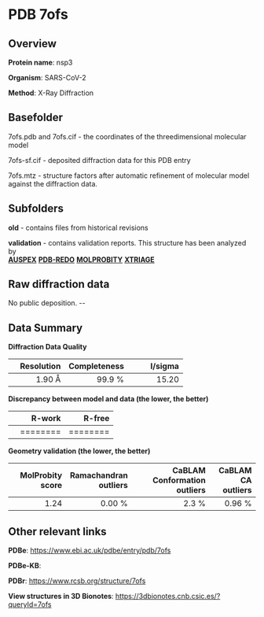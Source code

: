# PDB 7ofs

## Overview

**Protein name**: nsp3

**Organism**: SARS-CoV-2

**Method**: X-Ray Diffraction



## Basefolder

7ofs.pdb and 7ofs.cif - the coordinates of the threedimensional molecular model

7ofs-sf.cif - deposited diffraction data for this PDB entry

7ofs.mtz - structure factors after automatic refinement of molecular model against the diffraction data.

## Subfolders



**old** - contains files from historical revisions

**validation** - contains validation reports. This structure has been analyzed by <br>[**AUSPEX**](https://github.com/thorn-lab/coronavirus_structural_task_force/tree/master/pdb/nsp3/SARS-CoV-2/7ofs/validation/auspex) [**PDB-REDO**](https://github.com/thorn-lab/coronavirus_structural_task_force/tree/master/pdb/nsp3/SARS-CoV-2/7ofs/validation/pdb-redo) [**MOLPROBITY**](https://github.com/thorn-lab/coronavirus_structural_task_force/tree/master/pdb/nsp3/SARS-CoV-2/7ofs/validation/molprobity) [**XTRIAGE**](https://github.com/thorn-lab/coronavirus_structural_task_force/blob/master/pdb/nsp3/SARS-CoV-2/7ofs/validation/Xtriage_output.log)   



## Raw diffraction data

No public deposition. --<br> 

## Data Summary
**Diffraction Data Quality**

|   | Resolution | Completeness| I/sigma |
|---|-------------:|----------------:|--------------:|
|   |1.90 Å|99.9  %|<img width=50/>15.20|

**Discrepancy between model and data (the lower, the better)**

|   | **R-work**| **R-free**   
|---|-------------:|----------------:|           
||========|========|

**Geometry validation (the lower, the better)**

|   |**MolProbity<br>score**| **Ramachandran<br>outliers** | **CaBLAM<br>Conformation outliers** | **CaBLAM<br>CA outliers** |
|---|-------------:|----------------:|----------------:|----------------:|
||  1.24|  0.00 %|2.3 %|0.96 %|

 

 



## Other relevant links 
**PDBe**:  https://www.ebi.ac.uk/pdbe/entry/pdb/7ofs

**PDBe-KB**:  
 
**PDBr**: https://www.rcsb.org/structure/7ofs 

**View structures in 3D Bionotes**: https://3dbionotes.cnb.csic.es/?queryId=7ofs

